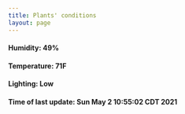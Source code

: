 ```yaml
---
title: Plants' conditions
layout: page
---
```



#### Humidity: 49%
#### Temperature: 71F
#### Lighting: Low
#### Time of last update: Sun May  2 10:55:02 CDT 2021
